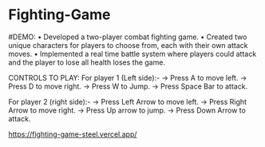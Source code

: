 ﻿# Fighting-Game
#DEMO: 
•	Developed a two-player combat fighting game.
•	Created two unique characters for players to choose from, each with their own attack moves.
•	Implemented a real time battle system where players could attack and the player to lose all health loses the game.

CONTROLS TO PLAY:
For player 1 (Left side):-
-> Press A to move left.
-> Press D to move right.
-> Press W to Jump.
-> Press Space Bar to attack.

For player 2 (right side):-
-> Press Left Arrow to move left.
-> Press Right Arrow to move right.
-> Press Up arrow to jump.
-> Press Down Arrow to attack.

https://fighting-game-steel.vercel.app/
